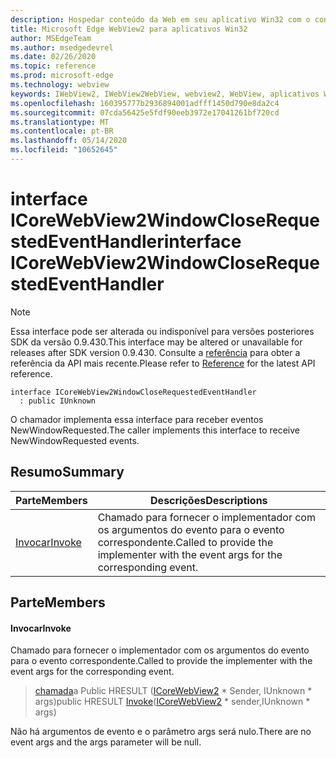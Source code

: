 ```yaml
---
description: Hospedar conteúdo da Web em seu aplicativo Win32 com o controle WebView2 do Microsoft Edge
title: Microsoft Edge WebView2 para aplicativos Win32
author: MSEdgeTeam
ms.author: msedgedevrel
ms.date: 02/26/2020
ms.topic: reference
ms.prod: microsoft-edge
ms.technology: webview
keywords: IWebView2, IWebView2WebView, webview2, WebView, aplicativos Win32, Win32, Edge, ICoreWebView2, ICoreWebView2Host, controle do navegador, HTML Edge
ms.openlocfilehash: 160395777b2936894001adfff1450d790e8da2c4
ms.sourcegitcommit: 07cda56425e5fdf90eeb3972e17041261bf720cd
ms.translationtype: MT
ms.contentlocale: pt-BR
ms.lasthandoff: 05/14/2020
ms.locfileid: "10652645"
---
```

# <span data-ttu-id="7d4bc-104">interface ICoreWebView2WindowCloseRequestedEventHandler</span><span class="sxs-lookup"><span data-stu-id="7d4bc-104">interface ICoreWebView2WindowCloseRequestedEventHandler</span></span> 

> [!NOTE]
> <span data-ttu-id="7d4bc-105">Essa interface pode ser alterada ou indisponível para versões posteriores SDK da versão 0.9.430.</span><span class="sxs-lookup"><span data-stu-id="7d4bc-105">This interface may be altered or unavailable for releases after SDK version 0.9.430.</span></span> <span data-ttu-id="7d4bc-106">Consulte a [referência](../../../webview2-api-reference.md) para obter a referência da API mais recente.</span><span class="sxs-lookup"><span data-stu-id="7d4bc-106">Please refer to [Reference](../../../webview2-api-reference.md) for the latest API reference.</span></span>

```
interface ICoreWebView2WindowCloseRequestedEventHandler
  : public IUnknown
```

<span data-ttu-id="7d4bc-107">O chamador implementa essa interface para receber eventos NewWindowRequested.</span><span class="sxs-lookup"><span data-stu-id="7d4bc-107">The caller implements this interface to receive NewWindowRequested events.</span></span>

## <span data-ttu-id="7d4bc-108">Resumo</span><span class="sxs-lookup"><span data-stu-id="7d4bc-108">Summary</span></span>

 <span data-ttu-id="7d4bc-109">Parte</span><span class="sxs-lookup"><span data-stu-id="7d4bc-109">Members</span></span>                        | <span data-ttu-id="7d4bc-110">Descrições</span><span class="sxs-lookup"><span data-stu-id="7d4bc-110">Descriptions</span></span>
--------------------------------|---------------------------------------------
[<span data-ttu-id="7d4bc-111">Invocar</span><span class="sxs-lookup"><span data-stu-id="7d4bc-111">Invoke</span></span>](#invoke) | <span data-ttu-id="7d4bc-112">Chamado para fornecer o implementador com os argumentos do evento para o evento correspondente.</span><span class="sxs-lookup"><span data-stu-id="7d4bc-112">Called to provide the implementer with the event args for the corresponding event.</span></span>

## <span data-ttu-id="7d4bc-113">Parte</span><span class="sxs-lookup"><span data-stu-id="7d4bc-113">Members</span></span>

#### <span data-ttu-id="7d4bc-114">Invocar</span><span class="sxs-lookup"><span data-stu-id="7d4bc-114">Invoke</span></span> 

<span data-ttu-id="7d4bc-115">Chamado para fornecer o implementador com os argumentos do evento para o evento correspondente.</span><span class="sxs-lookup"><span data-stu-id="7d4bc-115">Called to provide the implementer with the event args for the corresponding event.</span></span>

> <span data-ttu-id="7d4bc-116">[chamada](#invoke)a Public HRESULT ([ICoreWebView2](ICoreWebView2.md) \* Sender, IUnknown \* args)</span><span class="sxs-lookup"><span data-stu-id="7d4bc-116">public HRESULT [Invoke](#invoke)([ICoreWebView2](ICoreWebView2.md) \* sender,IUnknown \* args)</span></span>

<span data-ttu-id="7d4bc-117">Não há argumentos de evento e o parâmetro args será nulo.</span><span class="sxs-lookup"><span data-stu-id="7d4bc-117">There are no event args and the args parameter will be null.</span></span>

